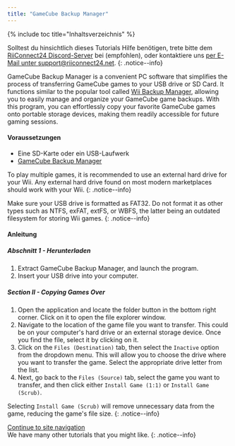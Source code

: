 ```yaml
---
title: "GameCube Backup Manager"
---
```


{% include toc title="Inhaltsverzeichnis" %}

Solltest du hinsichtlich dieses Tutorials Hilfe benötigen, trete bitte dem [RiiConnect24 Discord-Server](https://discord.gg/rc24) bei (empfohlen), oder kontaktiere uns [per E-Mail unter support@riiconnect24.net](mailto:support@riiconnect24.net).
{: .notice--info}

GameCube Backup Manager is a convenient PC software that simplifies the process of transferring GameCube games to your USB drive or SD Card. It functions similar to the popular tool called [Wii Backup Manager](wiibackupmanager), allowing you to easily manage and organize your GameCube game backups. With this program, you can effortlessly copy your favorite GameCube games onto portable storage devices, making them readily accessible for future gaming sessions.

#### Voraussetzungen

- Eine SD-Karte oder ein USB-Laufwerk
- [GameCube Backup Manager](https://github.com/AxionDrak/GameCube-Backup-Manager/releases)

To play multiple games, it is recommended to use an external hard drive for your Wii. Any external hard drive found on most modern marketplaces should work with your Wii.
{: .notice--info}

Make sure your USB drive is formatted as FAT32. Do not format it as other types such as NTFS, exFAT, extFS, or WBFS, the latter being an outdated filesystem for storing Wii games.
{: .notice--info}

#### Anleitung

##### Abschnitt 1 - Herunterladen

1. Extract GameCube Backup Manager, and launch the program.
2. Insert your USB drive into your computer.

##### Section II - Copying Games Over

1. Open the application and locate the folder button in the bottom right corner. Click on it to open the file explorer window.
2. Navigate to the location of the game file you want to transfer. This could be on your computer's hard drive or an external storage device. Once you find the file, select it by clicking on it.
3. Click on the `Files (Destination)` tab, then select the `Inactive` option from the dropdown menu. This will allow you to choose the drive where you want to transfer the game. Select the appropriate drive letter from the list.
4. Next, go back to the `Files (Source)` tab, select the game you want to transfer, and then click either `Install Game (1:1)` or `Install Game (Scrub)`.

Selecting `Install Game (Scrub)` will remove unnecessary data from the game, reducing the game's file size.
{: .notice--info}

[Continue to site navigation](site-navigation)<br> We have many other tutorials that you might like.
{: .notice--info}
